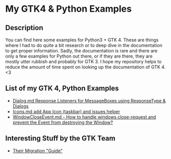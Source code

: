 # My GTK4 & Python Examples

## Description
You can find here some examples for Python3 + GTK 4. These are things where I had to do quite a bit research or to deep dive in the documentation to get proper information. Sadly, the documentation is rare and there are only a few examples for Python out there, or if they are there, they are mostly utter rubbish and probably for GTK 3. I hope my repository helps to reduce the amount of time spent on looking up the documentation of GTK 4. <3

## List of my GTK 4, Python Examples
- [Dialog.md Response Listeners for MessageBoxes using ResponseType & Dialogs](Dialog.md)
- [Icons.md add App Icon (taskbar) and issues helper](Icons.md)
- [WindowCloseEvent.md - How to handle windows close-request and prevent the Event from destroying the Window?](WindowCloseEvent.md) 

## Interesting Stuff by the GTK Team
- [Their Migration "Guide"](https://gnome.pages.gitlab.gnome.org/gtk/gtk4/migrating-3to4.html)
